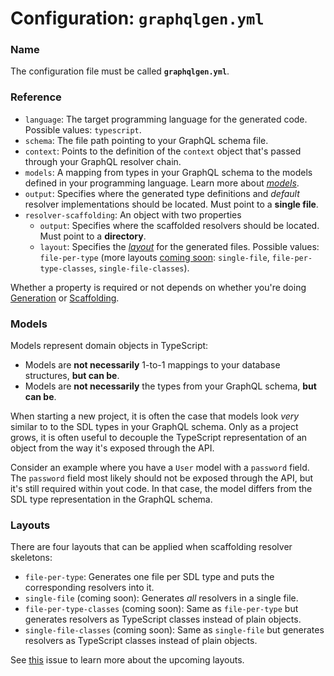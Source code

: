 # Configuration: `graphqlgen.yml`

### Name

The configuration file must be called **`graphqlgen.yml`**.

### Reference

- `language`: The target programming language for the generated code. Possible values: `typescript`.
- `schema`: The file path pointing to your GraphQL schema file.
- `context`: Points to the definition of the `context` object that's passed through your GraphQL resolver chain.
- `models`: A mapping from types in your GraphQL schema to the models defined in your programming language. Learn more about [_models_](#models).
- `output`: Specifies where the generated type definitions and _default_ resolver implementations should be located. Must point to a **single file**.
- `resolver-scaffolding`: An object with two properties
  - `output`: Specifies where the scaffolded resolvers should be located. Must point to a **directory**.
  - `layout`: Specifies the [_layout_](#layouts) for the generated files. Possible values: `file-per-type` (more layouts [coming soon](https://github.com/prisma/graphqlgen/issues/106): `single-file`, `file-per-type-classes`, `single-file-classes`).

Whether a property is required or not depends on whether you're doing [Generation](#generation) or [Scaffolding](#scaffolding).

### Models

Models represent domain objects in TypeScript:

- Models are **not necessarily** 1-to-1 mappings to your database structures, **but can be**.
- Models are **not necessarily** the types from your GraphQL schema, **but can be**.

When starting a new project, it is often the case that models look _very_ similar to to the SDL types in your GraphQL schema. Only as a project grows, it is often useful to decouple the TypeScript representation of an object from the way it's exposed through the API.

Consider an example where you have a `User` model with a `password` field. The `password` field most likely should not be exposed through the API, but it's still required within yout code. In that case, the model differs from the SDL type representation in the GraphQL schema.

### Layouts

There are four layouts that can be applied when scaffolding resolver skeletons:

- `file-per-type`: Generates one file per SDL type and puts the corresponding resolvers into it.
- `single-file` (coming soon): Generates _all_ resolvers in a single file.
- `file-per-type-classes` (coming soon): Same as `file-per-type` but generates resolvers as TypeScript classes instead of plain objects.
- `single-file-classes` (coming soon): Same as `single-file` but generates resolvers as TypeScript classes instead of plain objects.

See [this](https://github.com/prisma/graphqlgen/issues/106) issue to learn more about the upcoming layouts.